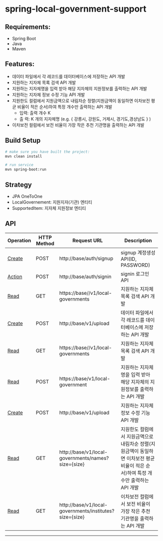 spring-local-government-support
==============

Requirements:
------------
- Spring Boot
- Java
- Maven

Features:
-----------
- 데이터 파일에서 각 레코드를 데이터베이스에 저장하는 API 개발
- 지원하는 지자체 목록 검색 API 개발
- 지원하는 지자체명을 입력 받아 해당 지자체의 지원정보를 출력하는 API 개발
- 지원하는 지자체 정보 수정 기능 API 개발
- 지원한도 컬럼에서 지원금액으로 내림차순 정렬(지원금액이 동일하면 이차보전 평균 비율이 적은
    순서)하여 특정 개수만 출력하는 API 개발 
  - 입력: 출력 개수 K 
  - 출 력: K 개의 지자체명 (e.g. { 강릉시, 강원도, 거제시, 경기도,경상남도 } )
- 이차보전 컬럼에서 보전 비율이 가장 작은 추천 기관명을 출력하는 API 개발


Build Setup
-----------
``` bash
# make sure you have built the project:
mvn clean install

# run service
mvn spring-boot:run

```

Strategy
-----------
- JPA OneToOne
- LocalGovernement: 지원지자(기관) 엔티티
- SupportedItem: 지자체 지원정보 엔티티

API
----------
Operation | HTTP Method | Request URL | Description
----------|-----------------|-----------------------------------|--------------------
[Create](#create-operation) | POST | http://base/auth/signup | signup 계정생성 API(ID, PASSWORD)
[Action](#read-operation) | POST | http://base/auth/signin | signin 로그인 API
[Read](#read-operation) | GET | https://base//v1/local-governments | 지원하는 지자체 목록 검색 API 개발
[Create](#create-operation) | POST | http://base/v1/upload | 데이터 파일에서 각 레코드를 데이터베이스에 저장하는 API 개발
[Read](#read-operation) | GET | https://base//v1/local-governments | 지원하는 지자체 목록 검색 API 개발
[Read](#read-operation) | POST | https://base/v1/local-government | 지원하는 지자체명을 입력 받아 해당 지자체의 지원정보를 출력하는 API 개발
[Create](#create-operation) | POST | http://base/v1/upload | 지원하는 지자체 정보 수정 기능 API 개발
[Read](#read-operation) | GET | http://base/v1/local-governments/names?size={size} | 지원한도 컬럼에서 지원금액으로 내림차순 정렬(지원금액이 동일하면 이차보전 평균 비율이 적은 순서)하여 특정 개수만 출력하는 API 개발
[Read](#read-operation) | GET | http://base/v1/local-governments/institutes?size={size} | 이차보전 컬럼에서 보전 비율이 가장 작은 추천 기관명을 출력하는 API 개발

----------------------------------------
